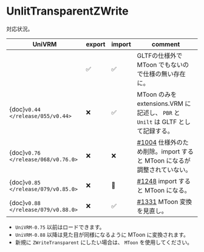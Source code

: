 # UnlitTransparentZWrite

対応状況。

| UniVRM                              | export | import | comment                                                                                                              |
|-------------------------------------|--------|--------|----------------------------------------------------------------------------------------------------------------------|
|                                     | ✅      | ✅      | GLTFの仕様外で MToon でもないので仕様の無い存在に。                                                                  |
| {doc}`v0.44 </release/055/v0.44>`   | ❌      | ✅      | MToon のみを extensions.VRM に記述し、 `PBR` と `Unilt` は GLTF として記録する。                                     |
| {doc}`v0.76 </release/068/v0.76.0>` | ❌      | ❌      | [\#1004](https://github.com/vrm-c/UniVRM/pull/1004) 仕様外のため削除。import すると MToon になるが調整されていない。 |
| {doc}`v0.85 </release/079/v0.85.0>` | ❌      | 🔺     | [\#1248](https://github.com/vrm-c/UniVRM/pull/1248) import すると MToon になる。                                     |
| {doc}`v0.88 </release/079/v0.88.0>` | ❌      | ✅      | [\#1331](https://github.com/vrm-c/UniVRM/pull/1331) MToon 変換を見直し。                                             |

* `UniVRM-0.75` 以前はロードできます。
* `UniVRM-0.88` 以降は見た目が同様になるように MToon に変換されます。
* 新規に `ZWriteTransparent` にしたい場合は、 `MToon` を使用してください。
